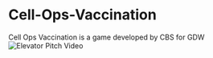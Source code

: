# Cell-Ops-Vaccination
Cell Ops Vaccination is a game developed by CBS for GDW
<br />![Elevator Pitch Video](https://youtu.be/lpQr32C0enc)
